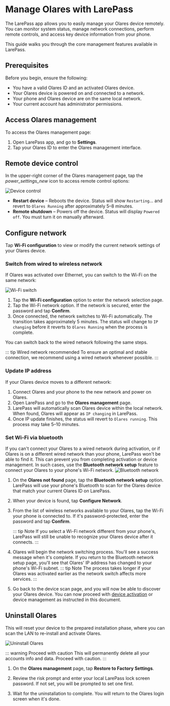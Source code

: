 # Manage Olares with LarePass

The LarePass app allows you to easily manage your Olares device remotely. You can monitor system status, manage network connections, perform remote controls, and access key device information  from your phone.

This guide walks you through the core management features available in LarePass.

## Prerequisites

Before you begin, ensure the following:

- You have a valid Olares ID and an activated Olares device.
- Your Olares device is powered on and connected to a network.
- Your phone and Olares device are on the same local network.
- Your current account has administrator permissions.

## Access Olares management

To access the Olares management page:

1. Open LarePass app, and go to **Settings**.
2. Tap your Olares ID to enter the Olares management interface.

## Remote device control

In the upper-right corner of the Olares management page, tap the <i class="material-symbols-outlined">power_settings_new</i> icon to access remote control options:

 ![Device control](/images/manual/larepass/device-control.png)

- **Restart device** – Reboots the device. Status will show `Restarting`... and revert to `Olares Running` after approximately 5–8 minutes.
- **Remote shutdown** – Powers off the device. Status will display `Powered off`. You must turn it on manually afterward.

## Configure network

Tap **Wi-Fi configuration** to view or modify the current network settings of your Olares device.

### Switch from wired to wireless network

If Olares was activated over Ethernet, you can switch to the Wi-Fi on the same network:

![Wi-Fi switch](/images/manual/larepass/switch-wifi.jpg)

1. Tap the **Wi-Fi configuration** option to enter the network selection page.
2. Tap the Wi-Fi network option. If the network is secured, enter the password and tap **Confirm**.
3. Once connected, the network switches to Wi-Fi automatically. The transition takes approximately 5 minutes. The status will change to `IP changing` before it reverts to `Olares Running` when the process is complete.

You can switch back to the wired network following the same steps.

::: tip Wired network recommended
To ensure an optimal and stable connection, we recommend using a wired network whenever possible.
:::

### Update IP address

If your Olares device moves to a different network:

1. Connect Olares and your phone to the new network and power on Olares.
2. Open LarePass and go to the **Olares management** page.
3. LarePass will automatically scan Olares device within the local network. When found, Olares will appear as `IP changing` in LarePass.
4. Once IP update finishes, the status will revert to `Olares running`. This process may take 5–10 minutes.

### Set Wi-Fi via bluetooth

If you can't connect your Olares to a wired network during activation, or if Olares is on a different wired network than your phone, LarePass won't be able to find it. This can prevent you from completing activation or device management. In such cases, use the **Bluetooth network setup** feature to connect your Olares to your phone's Wi-Fi network.
 ![Bluetooth network](/images/manual/larepass/bluetooth-network.png)

1. On the **Olares not found** page, tap the **Bluetooth network setup** option. LarePass will use your phone's Bluetooth to scan for the Olares device that match your current Olares ID on LarePass.
2. When your device is found, tap **Configure Network**.
3. From the list of wireless networks available to your Olares, tap the Wi-Fi your phone is connected to. If it's password-protected, enter the password and tap **Confirm**.

    ::: tip Note
    If you select a Wi-Fi network different from your phone's, LarePass will still be unable to recognize your Olares device after it connects.
    :::

4. Olares will begin the network switching process. You'll see a success message when it's complete. If you return to the Bluetooth network setup page, you'll see that Olares' IP address has changed to your phone's Wi-Fi subnet. 
   ::: tip Note
   The process takes longer if your Olares was activated earlier as the network switch affects more services.
   :::
5. Go back to the device scan page, and you will now be able to discover your Olares device. You can now proceed with [device activation](activate-olares.md) or device management as instructed in this document.

## Uninstall Olares

This will reset your device to the prepared installation phase, where you can scan the LAN to re-install and activate Olares. 

![Uninstall Olares](/images/manual/larepass/restore-to-factory.png)

::: warning Proceed with caution
This will permanently delete all your accounts info and data. Proceed with caution.
:::

1. On the **Olares management** page, tap **Restore to Factory Settings**.

2. Review the risk prompt and enter your local LarePass lock screen password. If not set, you will be prompted to set one first.

3. Wait for the uninstallation to complete. You will return to the Olares login screen when it's done.
